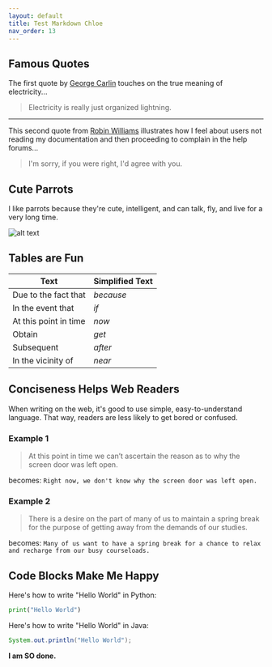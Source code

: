 ```yaml
---
layout: default
title: Test Markdown Chloe
nav_order: 13
---
```


## Famous Quotes
The first quote by [George Carlin](https://www.brainyquote.com/quotes/george_carlin_145996?src=t_funny) touches on the true meaning of electricity...

> Electricity is really just organized lightning.

---
This second quote from [Robin Williams](https://www.brainyquote.com/quotes/robin_williams_378502?src=t_funny) illustrates how I feel about users not reading my documentation and then proceeding to complain in the help forums...

> I'm sorry, if you were right, I'd agree with you.

## Cute Parrots
I like parrots because they're cute, intelligent, and can talk, fly, and live for a very long time.

![alt text](https://wereallaboutpets.com/wp-content/uploads/2019/12/Cute-Parrot-Names.jpg "Three cute parrots on a branch")

## Tables are Fun

|Text|Simplified Text|
| ---|---|
|Due to the fact that|*because*|
|In the event that|*if*|
|At this point in time|*now*|
|Obtain|*get*|
|Subsequent|*after*|
|In the vicinity of|*near*|

## Conciseness Helps Web Readers
When writing on the web, it's good to use simple, easy-to-understand language. That way, readers are less likely to get bored or confused.

### Example 1
> At this point in time we can’t ascertain the reason as to why the screen door was left open.

becomes:
`Right now, we don't know why the screen door was left open.`

### Example 2
> There is a desire on the part of many of us to maintain a spring break for the purpose of getting away from the demands of our studies.

becomes:
`Many of us want to have a spring break for a chance to relax and recharge from our busy courseloads.`

## Code Blocks Make Me Happy
Here's how to write "Hello World" in Python:

```py
print("Hello World")
```

Here's how to write "Hello World" in Java:
```java
System.out.println("Hello World");
```

**I am SO done.**


